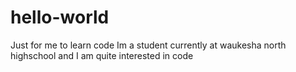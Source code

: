 # hello-world
Just for me to learn code
Im a student currently at waukesha north highschool and I am quite interested in code
